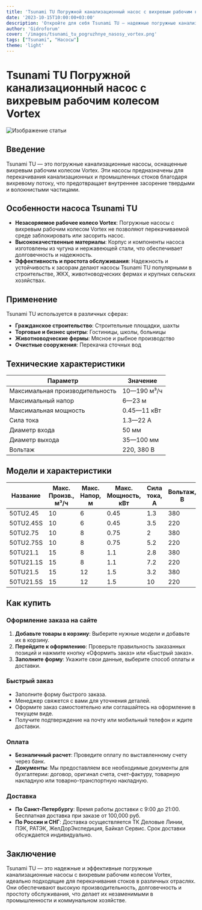 ```yaml
---
title: 'Tsunami TU Погружной канализационный насос с вихревым рабочим колесом Vortex'
date: '2023-10-15T10:00:00+03:00'
description: 'Откройте для себя Tsunami TU — надежные погружные канализационные насосы с вихревым рабочим колесом Vortex, идеально подходящие для перекачивания стоков в промышленности и коммунальном хозяйстве.'
author: 'Gidroforum'
cover: '/images/tsunami_tu_pogruzhnye_nasosy_vortex.png'
tags: ["Tsunami", "Насосы"]
theme: 'light'
---
```

# Tsunami TU Погружной канализационный насос с вихревым рабочим колесом Vortex

![Изображение статьи](/images/tsunami_tu_pogruzhnye_nasosy_vortex.94754605)

## Введение

Tsunami TU — это погружные канализационные насосы, оснащенные вихревым рабочим колесом Vortex. Эти насосы предназначены для перекачивания канализационных и промышленных стоков благодаря вихревому потоку, что предотвращает внутреннее засорение твердыми и волокнистыми частицами.

## Особенности насоса Tsunami TU

- **Незасоряемое рабочее колесо Vortex**: Погружные насосы с вихревым рабочим колесом Vortex не позволяют перекачиваемой среде заблокировать или засорить насос.
- **Высококачественные материалы**: Корпус и компоненты насоса изготовлены из чугуна и нержавеющей стали, что обеспечивает долговечность и надежность.
- **Эффективность и простота обслуживания**: Надежность и устойчивость к засорам делают насосы Tsunami TU популярными в строительстве, ЖКХ, животноводческих фермах и крупных сельских хозяйствах.

## Применение

Tsunami TU используется в различных сферах:

- **Гражданское строительство**: Строительные площадки, шахты
- **Торговые и бизнес центры**: Гостиницы, школы, больницы
- **Животноводческие фермы**: Мясное и рыбное производство
- **Очистные сооружения**: Перекачка сточных вод

## Технические характеристики

| Параметр | Значение |
|----------|----------|
| Максимальная производительность | 10—190 м³/ч |
| Максимальный напор | 6—23 м |
| Максимальная мощность | 0.45—11 кВт |
| Сила тока | 1.3—22 А |
| Диаметр входа | 50 мм |
| Диаметр выхода | 35—100 мм |
| Вольтаж | 220, 380 В |

## Модели и характеристики

| Название | Макс. Произв., м³/ч | Макс. Напор, м | Макс. Мощность, кВт | Сила тока, А | Вольтаж, В | Вход. ∅, мм | Вых. ∅, мм | Вес, кг |
|----------|---------------------|---------------|----------------------|-------------|-----------|-------------|------------|--------|
| 50TU2.45 | 10                   | 6             | 0.45                 | 1.3         | 380       | 50          | 35        | 17.5   |
| 50TU2.45S| 10                   | 6             | 0.45                 | 3.5         | 220       | 50          | 35        | 17.5   |
| 50TU2.75 | 10                   | 8             | 0.75                 | 2           | 380       | 50          | 35        | 19     |
| 50TU2.75S| 10                   | 8             | 0.75                 | 5.2         | 220       | 50          | 35        | 19.5   |
| 50TU21.1 | 15                   | 8             | 1.1                  | 2.8         | 380       | 50          | 35        | 20     |
| 50TU21.1S| 15                   | 8             | 1.1                  | 7.2         | 220       | 50          | 35        | 21     |
| 50TU21.5 | 15                   | 12            | 1.5                  | 3.2         | 380       | 50          | 35        | 22     |
| 50TU21.5S| 15                   | 12            | 1.5                  | 10          | 220       | 50          | 35        | 23.5   |

## Как купить

### Оформление заказа на сайте

1. **Добавьте товары в корзину**: Выберите нужные модели и добавьте их в корзину.
2. **Перейдите к оформлению**: Проверьте правильность заказанных позиций и нажмите кнопку «Оформить заказ» или «Быстрый заказ».
3. **Заполните форму**: Укажите свои данные, выберите способ оплаты и доставки.

### Быстрый заказ

- Заполните форму быстрого заказа.
- Менеджер свяжется с вами для уточнения деталей.
- Оформите заказ самостоятельно или соглашайтесь на оформление в текущем виде.
- Получите подтверждение на почту или мобильный телефон и ждите доставки.

### Оплата

- **Безналичный расчет**: Проведите оплату по выставленному счету через банк.
- **Документы**: Мы предоставляем все необходимые документы для бухгалтерии: договор, оригинал счета, счет-фактуру, товарную накладную или товарно-транспортную накладную.

### Доставка

- **По Санкт-Петербургу**: Время работы доставки с 9:00 до 21:00. Бесплатная доставка при заказе от 100,000 руб.
- **По России и СНГ**: Доставка осуществляется ТК Деловые Линии, ПЭК, РАТЭК, ЖелДорЭкспедиция, Байкал Сервис. Срок доставки обсуждается индивидуально.

## Заключение

Tsunami TU — это надежные и эффективные погружные канализационные насосы с вихревым рабочим колесом Vortex, идеально подходящие для перекачивания стоков в различных отраслях. Они обеспечивают высокую производительность, долговечность и простоту обслуживания, что делает их незаменимыми в промышленности и коммунальном хозяйстве.
```